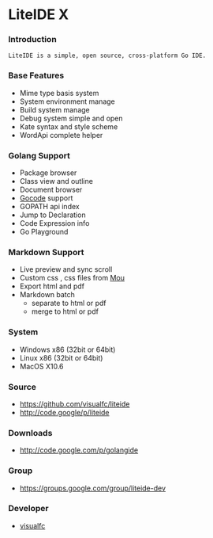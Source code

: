 LiteIDE X
=========

### Introduction
	LiteIDE is a simple, open source, cross-platform Go IDE.
	
### Base Features
* Mime type basis system
* System environment manage
* Build system manage
* Debug system simple and open
* Kate syntax and style scheme
* WordApi complete helper

### Golang Support
* Package browser
* Class view and outline
* Document browser
* [Gocode](https://github.com/nsf/gocode) support
* GOPATH api index
* Jump to Declaration
* Code Expression info
* Go Playground

### Markdown Support
* Live preview and sync scroll
* Custom css , css files from [Mou](http://mouapp.com) 
* Export html and pdf
* Markdown batch 
	* separate to html or pdf
	* merge to html or pdf

### System
* Windows x86 (32bit or 64bit) 
* Linux x86 (32bit or 64bit)
* MacOS X10.6

### Source
* <https://github.com/visualfc/liteide>
* <http://code.google/p/liteide>

###  Downloads 
* <http://code.google.com/p/golangide>

###  Group
* <https://groups.google.com/group/liteide-dev>

### Developer
* [visualfc](mail:visualfc@gmail.com)
